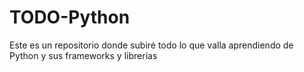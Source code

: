 # TODO-Python
Este es un repositorio donde subiré todo lo que valla aprendiendo de Python y sus frameworks y librerías 
